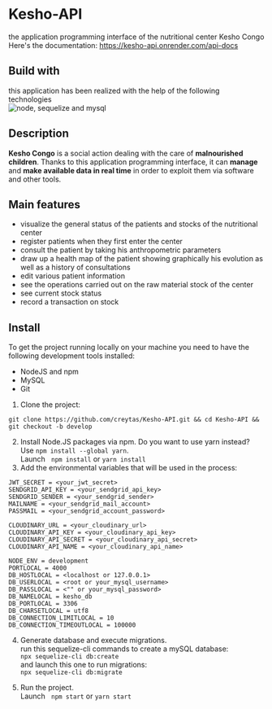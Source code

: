 # Kesho-API
the application programming interface of the nutritional center Kesho Congo <br/> Here's the documentation: https://kesho-api.onrender.com/api-docs<br/>
## Build with
this application has been realized with the help of the following technologies<br/>
<img src="https://miro.medium.com/v2/resize:fit:736/1*3bMcQcLAE-fPjVEhnY5xsQ.png" alt="node, sequelize and mysql"/>  

## Description
<p>
<strong>Kesho Congo</strong> is a social action dealing with the care of <strong>malnourished children</strong>. Thanks to this application programming interface, it can <strong>manage</strong> and <strong>make available data in real time</strong> in order to exploit them via software and other tools.
</p>

## Main features
- visualize the general status of the patients and stocks of the nutritional center
- register patients when they first enter the center
- consult the patient by taking his anthropometric parameters
- draw up a health map of the patient showing graphically his evolution as well as a history of consultations
- edit various patient information
- see the operations carried out on the raw material stock of the center
- see current stock status
- record a transaction on stock

## Install
To get the project running locally on your machine you need to have the following development tools installed:<br/>
- NodeJS and npm
- MySQL
- Git

1. Clone the project:

```
git clone https://github.com/creytas/Kesho-API.git && cd Kesho-API && git checkout -b develop
```

2. Install Node.JS packages via npm. Do you want to use yarn instead? Use `npm install --global yarn`.<br/>
Launch &nbsp;
`
npm install
`
or
`
yarn install
`
3. Add the environmental variables that will be used in the process: 
```
JWT_SECRET = <your_jwt_secret>
SENDGRID_API_KEY = <your_sendgrid_api_key>
SENDGRID_SENDER = <your_sendgrid_sender>
MAILNAME = <your_sendgrid_mail_account>
PASSMAIL = <your_sendgrid_account_password>

CLOUDINARY_URL = <your_cloudinary_url>
CLOUDINARY_API_KEY = <your_cloudinary_api_key>
CLOUDINARY_API_SECRET = <your_cloudinary_api_secret>
CLOUDINARY_API_NAME = <your_cloudinary_api_name>

NODE_ENV = development
PORTLOCAL = 4000
DB_HOSTLOCAL = <localhost or 127.0.0.1>
DB_USERLOCAL = <root or your_mysql_username>
DB_PASSLOCAL = <"" or your_mysql_password>
DB_NAMELOCAL = kesho_db
DB_PORTLOCAL = 3306
DB_CHARSETLOCAL = utf8
DB_CONNECTION_LIMITLOCAL = 10
DB_CONNECTION_TIMEOUTLOCAL = 100000
```
4. Generate database and execute migrations.<br/>
run this sequelize-cli commands to create a mySQL database:<br/>
`npx sequelize-cli db:create`<br/>
and launch this one to run migrations:<br/>
`npx sequelize-cli db:migrate`

5. Run the project. <br/>
Launch &nbsp;
`
npm start
`
or
`
yarn start
`
